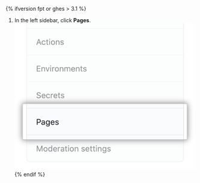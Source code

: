 {% ifversion fpt or ghes > 3.1 %}
1. In the left sidebar, click **Pages**.
   ![Page tab in the left-hand sidebar](/assets/images/help/pages/pages-tab.png)
{% endif %}
